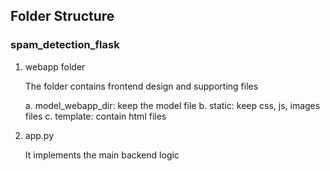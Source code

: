 ## Folder Structure

### spam_detection_flask

1. webapp folder

    The folder contains frontend design and supporting files

    a. model_webapp_dir: keep the model file
    b. static: keep css, js, images files
    c. template: contain html files

2. app.py

   It implements the main backend logic
